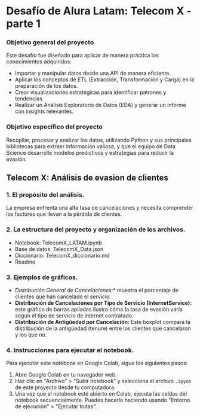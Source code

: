 # Desafío de Alura Latam: Telecom X - parte 1

### Objetivo general del proyecto
Este desafío fue diseñado para aplicar de manera práctica los conocimientos adquiridos:

* Importar y manipular datos desde una API de manera eficiente.
* Aplicar los conceptos de ETL (Extracción, Transformación y Carga) en la preparación de los datos.
* Crear visualizaciones estratégicas para identificar patrones y tendencias.
* Realizar un Análisis Exploratorio de Datos (EDA) y generar un informe con insights relevantes.

### Objetivo especifico del proyecto
Recopilar, procesar y analizar los datos, utilizando Python y sus principales bibliotecas para extraer información valiosa, y que el equipo de Data Science desarrolle modelos predictivos y estrategias para reducir la evasión.


## Telecom X: Análisis de evasion de clientes
### 1. El propósito del análisis.
La empresa enfrenta una alta tasa de cancelaciones y necesita comprender los factores que llevan a la pérdida de clientes.

### 2. La estructura del proyecto y organización de los archivos.
  
  * Notebook: TelecomX_LATAM.ipynb
  * Base de datos: TelecomX_Data.json
  * Diccionario: TelecomX_diccionario.md
  * Readme
  
### 3. Ejemplos de gráficos.
  * *Distribución General de Cancelaciones:** muestra el porcentaje de clientes que han cancelado el servicio.
  * **Distribución de Cancelaciones por Tipo de Servicio (InternetService):** este gráfico de barras apiladas ilustra cómo la tasa de evasión varía según el tipo de servicio de           internet contratado.
  * **Distribución de Antigüedad por Cancelación:** Este boxplot compara la distribución de la antigüedad (tenure) entre los clientes que cancelaron y los que no.

### 4. Instrucciones para ejecutar el notebook.

Para ejecutar este notebook en Google Colab, sigue los siguientes pasos:

1.  Abre Google Colab en tu navegador web.
2.  Haz clic en "Archivo" > "Subir notebook" y selecciona el archivo `.ipynb` de este proyecto desde tu computadora.
3.  Una vez que el notebook esté abierto en Colab, ejecuta las celdas del notebook secuencialmente. Puedes hacerlo haciendo usando "Entorno de ejecución" > "Ejecutar todas".
